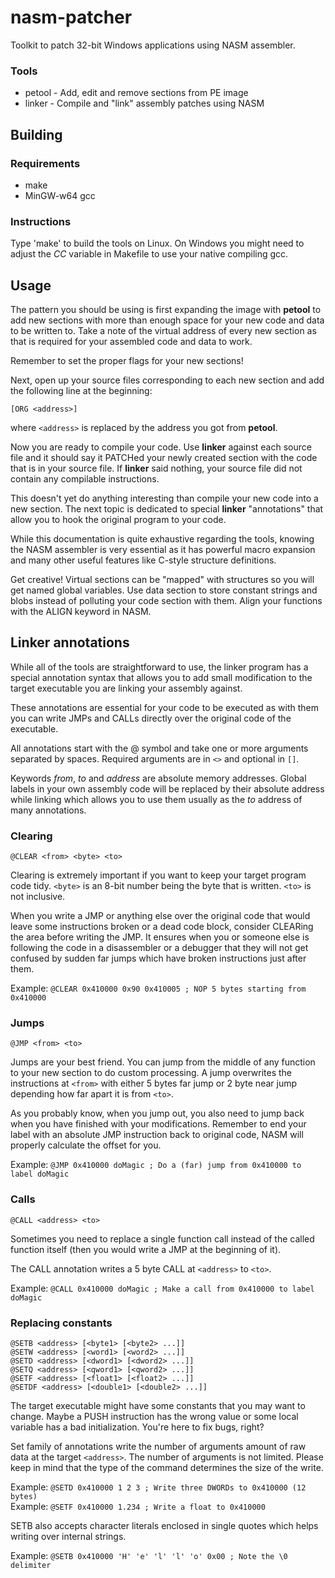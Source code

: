 nasm-patcher
================================================================================

Toolkit to patch 32-bit Windows applications using NASM assembler.

### Tools

 - petool - Add, edit and remove sections from PE image
 - linker - Compile and "link" assembly patches using NASM

Building
--------------------------------------------------------------------------------

### Requirements

 - make
 - MinGW-w64 gcc

### Instructions

Type 'make' to build the tools on Linux. On Windows you might need to adjust
the _CC_ variable in Makefile to use your native compiling gcc.

Usage
--------------------------------------------------------------------------------

The pattern you should be using is first expanding the image with **petool** to
add new sections with more than enough space for your new code and data to be
written to. Take a note of the virtual address of every new section as that is
required for your assembled code and data to work.

Remember to set the proper flags for your new sections!

Next, open up your source files corresponding to each new section and add the
following line at the beginning:

    [ORG <address>]

where `<address>` is replaced by the address you got from **petool**.

Now you are ready to compile your code. Use **linker** against each source file
and it should say it PATCHed your newly created section with the code that is in
your source file. If **linker** said nothing, your source file did not contain
any compilable instructions.

This doesn't yet do anything interesting than compile your new code into a new
section. The next topic is dedicated to special **linker** "annotations" that
allow you to hook the original program to your code.

While this documentation is quite exhaustive regarding the tools, knowing the
NASM assembler is very essential as it has powerful macro expansion and many
other useful features like C-style structure definitions.

Get creative! Virtual sections can be "mapped" with structures so you will get
named global variables. Use data section to store constant strings and blobs
instead of polluting your code section with them. Align your functions with the
ALIGN keyword in NASM.

Linker annotations
--------------------------------------------------------------------------------

While all of the tools are straightforward to use, the linker program has a
special annotation syntax that allows you to add small modification to the
target executable you are linking your assembly against.

These annotations are essential for your code to be executed as with them you
can write JMPs and CALLs directly over the original code of the executable.

All annotations start with the @ symbol and take one or more arguments separated
by spaces. Required arguments are in `<>` and optional in `[]`.

Keywords _from_, _to_ and _address_ are absolute memory addresses. Global labels
in your own assembly code will be replaced by their absolute address while
linking which allows you to use them usually as the _to_ address of many
annotations.

### Clearing

    @CLEAR <from> <byte> <to>

Clearing is extremely important if you want to keep your target program code
tidy. `<byte>` is an 8-bit number being the byte that is written. `<to>` is
not inclusive.

When you write a JMP or anything else over the original code that would leave
some instructions broken or a dead code block, consider CLEARing the area before
writing the JMP. It ensures when you or someone else is following the code in
a disassembler or a debugger that they will not get confused by sudden far
jumps which have broken instructions just after them.

Example: `@CLEAR 0x410000 0x90 0x410005 ; NOP 5 bytes starting from 0x410000`

### Jumps

    @JMP <from> <to>

Jumps are your best friend. You can jump from the middle of any function to your
new section to do custom processing. A jump overwrites the instructions at
`<from>` with either 5 bytes far jump or 2 byte near jump depending how far
apart it is from `<to>`.

As you probably know, when you jump out, you also need to jump back when you have
finished with your modifications. Remember to end your label with an absolute
JMP instruction back to original code, NASM will properly calculate the offset
for you.

Example: `@JMP 0x410000 doMagic ; Do a (far) jump from 0x410000 to label doMagic`

### Calls

    @CALL <address> <to>

Sometimes you need to replace a single function call instead of the called
function itself (then you would write a JMP at the beginning of it).

The CALL annotation writes a 5 byte CALL at `<address>` to `<to>`.

Example: `@CALL 0x410000 doMagic ; Make a call from 0x410000 to label doMagic`

### Replacing constants

    @SETB <address> [<byte1> [<byte2> ...]]  
    @SETW <address> [<word1> [<word2> ...]]  
    @SETD <address> [<dword1> [<dword2> ...]]  
    @SETQ <address> [<qword1> [<qword2> ...]]  
    @SETF <address> [<float1> [<float2> ...]]  
    @SETDF <address> [<double1> [<double2> ...]]  

The target executable might have some constants that you may want to change.
Maybe a PUSH instruction has the wrong value or some local variable has a bad
initialization. You're here to fix bugs, right?

Set family of annotations write the number of arguments amount of raw data at
the target `<address>`. The number of arguments is not limited. Please keep in
mind that the type of the command determines the size of the write.

Example: `@SETD 0x410000 1 2 3 ; Write three DWORDs to 0x410000 (12 bytes)`  
Example: `@SETF 0x410000 1.234 ; Write a float to 0x410000`

SETB also accepts character literals enclosed in single quotes which helps
writing over internal strings.

Example: `@SETB 0x410000 'H' 'e' 'l' 'l' 'o' 0x00 ; Note the \0 delimiter`
